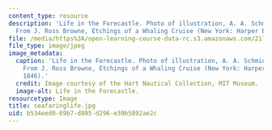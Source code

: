 ```yaml
---
content_type: resource
description: 'Life in the Forecastle. Photo of illustration, A. A. Schmidt, J. Halpin.
  From J. Ross Browne, Etchings of a Whaling Cruise (New York: Harper Brothers, 1846). '
file: /media/https%3A/open-learning-course-data-rc.s3.amazonaws.com/21l-705-major-authors-melville-and-morrison-fall-2003/b534eed069b7d895d296e39b5892ae2c_seafaringlife.jpg
file_type: image/jpeg
image_metadata:
  caption: 'Life in the Forecastle. Photo of illustration, A. A. Schmidt, J. Halpin.
    From J. Ross Browne, Etchings of a Whaling Cruise (New York: Harper Brothers,
    1846).'
  credit: Image courtesy of the Hart Nautical Collection, MIT Museum.
  image-alt: Life in the Forecastle.
resourcetype: Image
title: seafaringlife.jpg
uid: b534eed0-69b7-d895-d296-e39b5892ae2c
---
```


